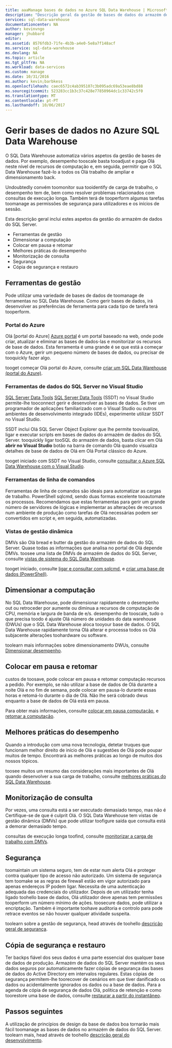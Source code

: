 ```yaml
---
title: aaaManage bases de dados no Azure SQL Data Warehouse | Microsoft Docs
description: "Descrição geral da gestão de bases de dados do armazém de dados do SQL Server. Inclui ferramentas de gestão, as DWUs e o desempenho de escalamento horizontal, resolução de problemas de desempenho das consultas, estabelecer políticas boa segurança e restaurar uma base de dados de Corrupção de dados ou a partir de uma falha regional."
services: sql-data-warehouse
documentationcenter: NA
author: kevinvngo
manager: jhubbard
editor: 
ms.assetid: 8576fdb3-71fe-4b3b-a4e0-5e8a7f148acf
ms.service: sql-data-warehouse
ms.devlang: NA
ms.topic: article
ms.tgt_pltfrm: NA
ms.workload: data-services
ms.custom: manage
ms.date: 10/31/2016
ms.author: kevin;barbkess
ms.openlocfilehash: caec6572c4ab395107c3b095adc69a53eae8bd88
ms.sourcegitcommit: 523283cc1b3c37c428e77850964dc1c33742c5f0
ms.translationtype: MT
ms.contentlocale: pt-PT
ms.lasthandoff: 10/06/2017
---
```

# <a name="manage-databases-in-azure-sql-data-warehouse"></a>Gerir bases de dados no Azure SQL Data Warehouse
O SQL Data Warehouse automatiza vários aspetos da gestão de bases de dados. Por exemplo, desempenho tooscale basta tooadjust e paga Olá neste nível de recursos de computação e, em seguida, permitir que o SQL Data Warehouse fazê-lo a todos os Olá trabalho de ampliar e dimensionamento back.

Undoubtedly convém toomonitor sua tooidentify de carga de trabalho, o desempenho tem de, bem como resolver problemas relacionados com consultas de execução longa. Também terá de tooperform algumas tarefas toomanage as permissões de segurança para utilizadores e os inícios de sessão.

Esta descrição geral inclui estes aspetos da gestão do armazém de dados do SQL Server.

* Ferramentas de gestão
* Dimensionar a computação
* Colocar em pausa e retomar
* Melhores práticas do desempenho
* Monitorização de consulta
* Segurança
* Cópia de segurança e restauro

## <a name="management-tools"></a>Ferramentas de gestão
Pode utilizar uma variedade de bases de dados de toomanage de ferramentas no SQL Data Warehouse. Como gerir bases de dados, irá desenvolver as preferências de ferramenta para cada tipo de tarefa terá tooperform.

### <a name="azure-portal"></a>Portal do Azure
Olá [portal do Azure] [ Azure portal] é um portal baseado na web, onde pode criar, atualizar e eliminar as bases de dados-las e monitorizar os recursos de base de dados. Esta ferramenta é uma grande é se que está a começar com o Azure, gerir um pequeno número de bases de dados, ou precisar de tooquickly fazer algo.

tooget começar Olá portal do Azure, consulte [criar um SQL Data Warehouse (portal do Azure)][Create a SQL Data Warehouse (Azure portal)].

### <a name="sql-server-data-tools-in-visual-studio"></a>Ferramentas de dados do SQL Server no Visual Studio
[SQL Server Data Tools] [ SQL Server Data Tools] (SSDT) no Visual Studio permite-lhe tooconnect gerir e desenvolver as bases de dados. Se tiver um programador de aplicações familiarizado com o Visual Studio ou outros ambientes de desenvolvimento integrado (IDEs), experimente utilizar SSDT no Visual Studio.

SSDT inclui Olá SQL Server Object Explorer que lhe permite toovisualize, ligar e executar scripts em bases de dados do armazém de dados do SQL Server. tooquickly ligar tooSQL do armazém de dados, basta clicar em Olá **abrir no Visual Studio** botão na barra de comando Olá quando visualiza detalhes de base de dados de Olá em Olá Portal clássico do Azure.  

tooget iniciado com SSDT no Visual Studio, consulte [consultar o Azure SQL Data Warehouse com o Visual Studio][Query Azure SQL Data Warehouse with Visual Studio].

### <a name="command-line-tools"></a>Ferramentas de linha de comandos
Ferramentas de linha de comandos são ideais para automatizar as cargas de trabalho.  PowerShell sqlcmd, sendo duas formas excelente tooautomate os processos.  Recomendamos que estas ferramentas para gerir um grande número de servidores de lógicas e implementar as alterações de recursos num ambiente de produção como tarefas de Olá necessárias podem ser convertidos em script e, em seguida, automatizadas.

### <a name="dynamic-management-views"></a>Vistas de gestão dinâmica
DMVs são Olá bread e butter da gestão do armazém de dados do SQL Server. Quase todas as informações que analisa no portal de Olá depende DMVs. toosee uma lista de DMVs de armazém de dados do SQL Server, consulte [vistas de sistema do SQL Data Warehouse][SQL Data Warehouse system views].

tooget iniciado, consulte [ligar e consultar com sqlcmd][Connect and query with sqlcmd], e [criar uma base de dados (PowerShell)][Create a database (PowerShell)].

## <a name="scale-compute"></a>Dimensionar a computação
No SQL Data Warehouse, pode dimensionar rapidamente o desempenho out ou retroceder por aumente ou diminua a recursos de computação de CPU, memória e largura de banda de e/s. desempenho de tooscale, tudo o que precisa toodo é ajuste Olá número de unidades do data warehouse (DWUs) que o SQL Data Warehouse aloca tooyour base de dados. O SQL Data Warehouse rapidamente torna Olá alterar e processa todos os Olá subjacente alterações toohardware ou software.

toolearn mais informações sobre dimensionamento DWUs, consulte [Dimensionar desempenho].

## <a name="pause-and-resume"></a>Colocar em pausa e retomar
custos de toosave, pode colocar em pausa e retomar computação recursos a pedido. Por exemplo, se não utilizar a base de dados de Olá durante a noite Olá e no fim de semana, pode colocar em pausa-lo durante essas horas e retomá-lo durante o dia de Olá. Não lhe será cobrado dwus enquanto a base de dados de Olá está em pausa.

Para obter mais informações, consulte [colocar em pausa computação][Pause compute], e [retomar a computação][Resume compute].

## <a name="performance-best-practices"></a>Melhores práticas do desempenho
Quando a introdução com uma nova tecnologia, detetar truques que funcionam melhor direito de início de Olá e sugestões de Olá pode poupar muitos de tempo.  Encontrará as melhores práticas ao longo de muitos dos nossos tópicos.

toosee muitos um resumo das considerações mais importantes de Olá quando desenvolver a sua carga de trabalho, consulte [melhores práticas do SQL Data Warehouse][SQL Data Warehouse Best Practices].

## <a name="query-monitoring"></a>Monitorização de consulta
Por vezes, uma consulta está a ser executado demasiado tempo, mas não é Certifique-se de que é culprit Olá. O SQL Data Warehouse tem vistas de gestão dinâmica (DMVs) que pode utilizar toofigure saída que consulta está a demorar demasiado tempo.

consultas de execução longa toofind, consulte [monitorizar a carga de trabalho com DMVs][Monitor your workload using DMVs].

## <a name="security"></a>Segurança
toomaintain um sistema seguro, tem de estar num alerta Olá e proteger contra qualquer tipo de acesso não autorizado. Um sistema de segurança tem toomake se as regras de firewall estão em vigor autorizado para apenas endereços IP podem ligar. Necessita de uma autenticação adequada das credenciais do utilizador. Depois de um utilizador tenha ligado toohello base de dados, Olá utilizador deve apenas tem permissões tooperform um número mínimo de ações. toosecure dados, pode utilizar a encriptação. Também é importante toohave auditoria e controlo para pode retrace eventos se não houver qualquer atividade suspeita.

toolearn sobre a gestão de segurança, head através de toohello [descrição geral de segurança][Security overview].

## <a name="backup-and-restore"></a>Cópia de segurança e restauro
Ter backps fiável dos seus dados é uma parte essencial dos qualquer base de dados de produção. Armazém de dados do SQL Server mantém os seus dados seguros por automaticamente fazer cópias de segurança das bases de dados do Active Directory em intervalos regulares. Estas cópias de segurança permitem-lhe toorecover de cenários em que tiver danificado os dados ou acidentalmente ignorados os dados ou a base de dados.  Para a agenda de cópia de segurança de dados Olá, política de retenção e como toorestore uma base de dados, consulte [restaurar a partir do instantâneo][Restore from snapshot].

## <a name="next-steps"></a>Passos seguintes
A utilização de princípios de design da base de dados boa tornarão mais fácil toomanage as bases de dados no armazém de dados do SQL Server. toolearn mais, head através de toohello [descrição geral do desenvolvimento][Development overview].

<!--Image references-->

<!--Article references-->
[Create a SQL Data Warehouse (Azure Portal)]: sql-data-warehouse-get-started-provision.md
[Create a database (PowerShell)]: sql-data-warehouse-get-started-provision-powershell.md
[connection]: sql-data-warehouse-develop-connections.md
[Query Azure SQL Data Warehouse with Visual Studio]: sql-data-warehouse-query-visual-studio.md
[Connect and query with sqlcmd]: sql-data-warehouse-get-started-connect-sqlcmd.md
[Development overview]: sql-data-warehouse-overview-develop.md
[Monitor your workload using DMVs]: sql-data-warehouse-manage-monitor.md
[Pause compute]: sql-data-warehouse-manage-compute-overview.md#pause-compute-bk
[Restore from snapshot]: sql-data-warehouse-restore-database-overview.md
[Resume compute]: sql-data-warehouse-manage-compute-overview.md#resume-compute-bk
[Dimensionar desempenho]: sql-data-warehouse-manage-compute-overview.md#scale-compute
[Security overview]: sql-data-warehouse-overview-manage-security.md
[SQL Data Warehouse Best Practices]: sql-data-warehouse-best-practices.md
[SQL Data Warehouse system views]: sql-data-warehouse-reference-tsql-system-views.md

<!--MSDN references-->
[SQL Server Data Tools]: https://msdn.microsoft.com/library/mt204009.aspx

<!--Other web references-->
[Azure portal]: http://portal.azure.com/
